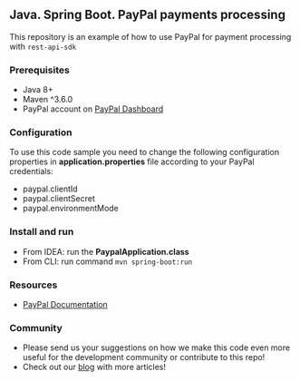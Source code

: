 ## Java. Spring Boot. PayPal payments processing
This repository is an example of how to use PayPal for 
payment processing with `rest-api-sdk`

### Prerequisites
* Java 8+
* Maven ^3.6.0
* PayPal account on [PayPal Dashboard](https://developer.paypal.com/)

### Configuration
To use this code sample you need to change the following configuration properties in **__application.properties__** file according to your PayPal credentials:

* paypal.clientId
* paypal.clientSecret
* paypal.environmentMode

### Install and run
* From IDEA: run the **__PaypalApplication.class__**
* From CLI: run command `mvn spring-boot:run` 

### Resources
* [PayPal Documentation](https://developer.paypal.com/docs/api/quickstart/#how-to-use-this-guide)

### Community
* Please send us your suggestions on how we make this code even more useful for the development community or contribute to this repo!
* Check out our [blog](https://oril.co/blog) with more articles!
